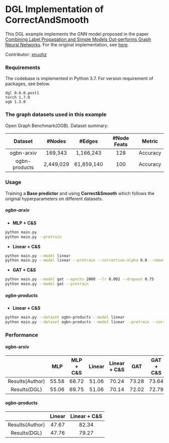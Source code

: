 # DGL Implementation of CorrectAndSmooth

This DGL example implements the GNN model proposed in the paper [Combining Label Propagation and Simple Models Out-performs Graph Neural Networks](https://arxiv.org/abs/2010.13993). For the original implementation, see [here](https://github.com/CUAI/CorrectAndSmooth).

Contributor: [xnuohz](https://github.com/xnuohz)

### Requirements
The codebase is implemented in Python 3.7. For version requirement of packages, see below.

```
dgl 0.6.0.post1
torch 1.7.0
ogb 1.3.0
```

### The graph datasets used in this example

Open Graph Benchmark(OGB). Dataset summary:

|    Dataset    |  #Nodes   |   #Edges   | #Node Feats |  Metric  |
| :-----------: | :-------: | :--------: | :---------: | :------: |
|  ogbn-arxiv   |  169,343  | 1,166,243  |     128     | Accuracy |
| ogbn-products | 2,449,029 | 61,859,140 |     100     | Accuracy |

### Usage

Training a **Base predictor** and using **Correct&Smooth** which follows the original hyperparameters on different datasets.

##### ogbn-arxiv

* **MLP + C&S**

```bash
python main.py
python main.py --pretrain
```

* **Linear + C&S**

```bash
python main.py --model linear
python main.py --model linear --pretrain --correction-alpha 0.8 --smoothing-alpha 0.6
```

* **GAT + C&S**

```bash
python main.py --model gat --epochs 2000 --lr 0.002 --dropout 0.75
python main.py --model gat --pretrain
```

##### ogbn-products

* **Linear + C&S**

```bash
python main.py --dataset ogbn-products --model linear
python main.py --dataset ogbn-products --model linear --pretrain --correction-alpha 0.6 --smoothing-alpha 0.9
```

### Performance

#### ogbn-arxiv

|                 |  MLP  | MLP + C&S | Linear | Linear + C&S |  GAT  | GAT + C&S |
| :-------------: | :---: | :-------: | :----: | :----------: | :---: | :-------: |
| Results(Author) | 55.58 |   68.72   | 51.06  |    70.24     | 73.28 |   73.64   |
|  Results(DGL)   | 55.06 |   69.75   | 51.06  |    70.14     | 72.02 |   72.79   |

#### ogbn-products

|                 | Linear | Linear + C&S |
| :-------------: | :----: | :----------: |
| Results(Author) | 47.67  |    82.34     |
|  Results(DGL)   | 47.76  |    79.27     |